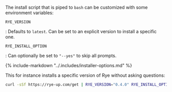 The install script that is piped to `bash` can be customized with some environment
variables:

`RYE_VERSION`

:   Defaults to `latest`.  Can be set to an explicit version to install a specific one.

`RYE_INSTALL_OPTION`

:   Can optionally be set to `"--yes"` to skip all prompts.

{% include-markdown "../.includes/installer-options.md" %}

This for instance installs a specific version of Rye without asking questions:

```bash
curl -sSf https://rye-up.com/get | RYE_VERSION="0.4.0" RYE_INSTALL_OPTION="--yes" bash
```
